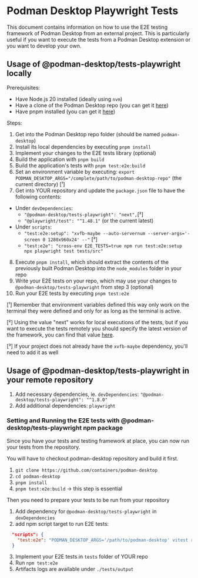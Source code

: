 # Podman Desktop Playwright Tests

This document contains information on how to use the E2E testing framework of Podman Desktop from an external project.
This is particularly useful if you want to execute the tests from a Podman Desktop extension or you want to develop your own.

## Usage of @podman-desktop/tests-playwright locally

Prerequisites:

- Have Node.js 20 installed (ideally using `nvm`)
- Have a clone of the Podman Desktop repo (you can get it [here](https://github.com/containers/podman-desktop/tree/main))
- Have pnpm installed (you can get it [here](https://pnpm.io/installation))

Steps:

1. Get into the Podman Desktop repo folder (should be named `podman-desktop`)
2. Install its local dependencies by executing `pnpm install`
3. Implement your changes to the E2E tests library (optional)
4. Build the application with `pnpm build`
5. Build the application's tests with `pnpm test:e2e:build`
6. Set an environment variable by executing: `export PODMAN_DESKTOP_ARGS="/complete/path/to/podman-desktop-repo"` (the current directory) [¹]
7. Get into YOUR repository and update the `package.json` file to have the following contents:

- Under `devDependencies`:
  - `"@podman-desktop/tests-playwright": "next",`[²]
  - `"@playwright/test": "^1.48.1"` (or the current latest)
- Under `scripts`:
  - `"test:e2e:setup": "xvfb-maybe --auto-servernum --server-args='-screen 0 1280x960x24' --"` [³]
  - `"test:e2e": "cross-env E2E_TESTS=true npm run test:e2e:setup npx playwright test tests/src"`

8. Execute `pnpm install`, which should extract the contents of the previously built Podman Desktop into the `node_modules` folder in your repo
9. Write your E2E tests on your repo, which may use your changes to `@podman-desktop/tests-playwright` from step 3 (optional)
10. Run your E2E tests by executing `pnpm test:e2e`

[¹] Remember that environment variables defined this way only work on the terminal they were defined and only for as long as the terminal is active.

[²] Using the value "next" works for local executions of the tests, but if you want to execute the tests remotely you should specify the latest version of the framework, you can find that value [here](https://www.npmjs.com/package/@podman-desktop/tests-playwright).

[³] If your project does not already have the `xvfb-maybe` dependency, you'll need to add it as well

## Usage of @podman-desktop/tests-playwright in your remote repository

1. Add necessary dependencies, ie. `devDependencies`: `"@podman-desktop/tests-playwright": "^1.8.0"`
2. Add additional dependencies: `playwright`

### Setting and Running the E2E tests with @podman-desktop/tests-playwright npm package

Since you have your tests and testing framework at place, you can now run your tests from the repository.

You will have to checkout podman-desktop repository and build it first.

1. `git clone https://github.com/containers/podman-desktop`
2. `cd podman-desktop`
3. `pnpm install`
4. `pnpm test:e2e:build` -> this step is essential

Then you need to prepare your tests to be run from your repository

1. Add dependency for `@podman-desktop/tests-playwright` in `devDependencies`
2. add npm script target to run E2E tests:

```package.json
  "scripts": {
    "test:e2e": "PODMAN_DESKTOP_ARGS='/path/to/podman-desktop' vitest run tests/src/ --pool=threads --poolOptions.threads.singleThread --poolOptions.threads.isolate --no-file-parallelism",
  }
```

3. Implement your E2E tests in `tests` folder of YOUR repo
4. Run `npm test:e2e`
5. Artifacts logs are available under `./tests/output`
